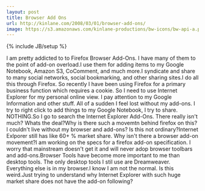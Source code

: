 ```yaml
---
layout: post
title: Browser Add Ons
url: http://kinlane.com/2008/03/01/browser-add-ons/
image: https://s3.amazonaws.com/kinlane-productions/bw-icons/bw-api-a.png
---
```

{% include JB/setup %}
I am pretty addicted to to Firefox Browser Add-Ons.  I have many of them to the point of add-on overload.I use them for adding items to my Google Notebook, Amazon S3, CoComment, and much more.I syndicate and share to many social networks, social bookmarking, and other sharing sites.I do all this through Firefox.  So recently I have been using Firefox for a primary business function which requires a cookie.  So I need to use Internet Explorer for my personal online view. I pay attention to my Google Information and other stuff.  All of a sudden I feel lost without my add-ons.  I try to right click to add things to my Google Notebook, I try to share.  NOTHING.So I go to search the Internet Explorer Add-Ons.  There really isn't much?  Whats the deal?Why is there such a movemtn behind firefox on this?  I couldn't live without my browser and add-ons?  Is this not ordinary?Internet Exlporer still has like 60+ % market share.  Why isn't there a browser add-on movement?I am working on the specs for a firefox add-on specification.   I worry that mainstream doesn't get it and will never adop browser toolbars and add-ons.Browser Tools have become more important to me than desktop tools.  The only desktop tools I stil use are Dreamweaver.    Everything else is in my browser.I know I am not the normal.  Is this weird.Just trying to understand why Internet Explorer with such huge market share does not have the add-on following?